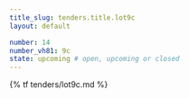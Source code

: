 ```yaml
---
title_slug: tenders.title.lot9c
layout: default

number: 14
number_vh81: 9c
state: upcoming # open, upcoming or closed
---
```


{% tf tenders/lot9c.md %}
